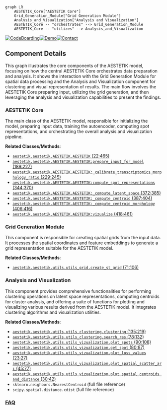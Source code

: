 ```mermaid
graph LR
    AESTETIK_Core["AESTETIK Core"]
    Grid_Generation_Module["Grid Generation Module"]
    Analysis_and_Visualization["Analysis and Visualization"]
    AESTETIK_Core -- "orchestrates" --> Grid_Generation_Module
    AESTETIK_Core -- "utilizes" --> Analysis_and_Visualization
```
[![CodeBoarding](https://img.shields.io/badge/Generated%20by-CodeBoarding-9cf?style=flat-square)](https://github.com/CodeBoarding/CodeBoarding)[![Demo](https://img.shields.io/badge/Try%20our-Demo-blue?style=flat-square)](https://www.codeboarding.org/demo)[![Contact](https://img.shields.io/badge/Contact%20us%20-%20contact@codeboarding.org-lightgrey?style=flat-square)](mailto:contact@codeboarding.org)

## Component Details

This graph illustrates the core components of the AESTETIK model, focusing on how the central AESTETIK Core orchestrates data preparation and analysis. It shows the interaction with the Grid Generation Module for spatial data processing and the Analysis and Visualization component for clustering and visual representation of results. The main flow involves the AESTETIK Core preparing input, utilizing the grid generation, and then leveraging the analysis and visualization capabilities to present the findings.

### AESTETIK Core
The main class of the AESTETIK model, responsible for initializing the model, preparing input data, training the autoencoder, computing spot representations, and orchestrating the overall analysis and visualization pipeline.


**Related Classes/Methods**:

- <a href="https://github.com/ratschlab/aestetik/blob/master/aestetik/AESTETIK.py#L22-L465" target="_blank" rel="noopener noreferrer">`aestetik.aestetik.AESTETIK.AESTETIK` (22:465)</a>
- <a href="https://github.com/ratschlab/aestetik/blob/master/aestetik/AESTETIK.py#L189-L227" target="_blank" rel="noopener noreferrer">`aestetik.aestetik.AESTETIK.AESTETIK:prepare_input_for_model` (189:227)</a>
- <a href="https://github.com/ratschlab/aestetik/blob/master/aestetik/AESTETIK.py#L229-L245" target="_blank" rel="noopener noreferrer">`aestetik.aestetik.AESTETIK.AESTETIK:_calibrate_transcriptomics_morphology_ratio` (229:245)</a>
- <a href="https://github.com/ratschlab/aestetik/blob/master/aestetik/AESTETIK.py#L344-L370" target="_blank" rel="noopener noreferrer">`aestetik.aestetik.AESTETIK.AESTETIK:compute_spot_representations` (344:370)</a>
- <a href="https://github.com/ratschlab/aestetik/blob/master/aestetik/AESTETIK.py#L372-L385" target="_blank" rel="noopener noreferrer">`aestetik.aestetik.AESTETIK.AESTETIK:_compute_latent_space` (372:385)</a>
- <a href="https://github.com/ratschlab/aestetik/blob/master/aestetik/AESTETIK.py#L387-L404" target="_blank" rel="noopener noreferrer">`aestetik.aestetik.AESTETIK.AESTETIK:_compute_centroid` (387:404)</a>
- <a href="https://github.com/ratschlab/aestetik/blob/master/aestetik/AESTETIK.py#L406-L416" target="_blank" rel="noopener noreferrer">`aestetik.aestetik.AESTETIK.AESTETIK:_compute_centroid_morphology` (406:416)</a>
- <a href="https://github.com/ratschlab/aestetik/blob/master/aestetik/AESTETIK.py#L418-L461" target="_blank" rel="noopener noreferrer">`aestetik.aestetik.AESTETIK.AESTETIK:vizualize` (418:461)</a>


### Grid Generation Module
This component is responsible for creating spatial grids from the input data. It processes the spatial coordinates and feature embeddings to generate a grid representation suitable for the AESTETIK model.


**Related Classes/Methods**:

- <a href="https://github.com/ratschlab/aestetik/blob/master/aestetik/utils/utils_grid.py#L71-L106" target="_blank" rel="noopener noreferrer">`aestetik.aestetik.utils.utils_grid.create_st_grid` (71:106)</a>


### Analysis and Visualization
This component provides comprehensive functionalities for performing clustering operations on latent space representations, computing centroids for cluster analysis, and offering a suite of functions for plotting and visualizing various results derived from the AESTETIK model. It integrates clustering algorithms and visualization utilities.


**Related Classes/Methods**:

- <a href="https://github.com/ratschlab/aestetik/blob/master/aestetik/utils/utils_clustering.py#L135-L219" target="_blank" rel="noopener noreferrer">`aestetik.aestetik.utils.utils_clustering.clustering` (135:219)</a>
- <a href="https://github.com/ratschlab/aestetik/blob/master/aestetik/utils/utils_clustering.py#L78-L132" target="_blank" rel="noopener noreferrer">`aestetik.aestetik.utils.utils_clustering.search_res` (78:132)</a>
- <a href="https://github.com/ratschlab/aestetik/blob/master/aestetik/utils/utils_vizualization.py#L90-L108" target="_blank" rel="noopener noreferrer">`aestetik.aestetik.utils.utils_vizualization.plot_spots` (90:108)</a>
- <a href="https://github.com/ratschlab/aestetik/blob/master/aestetik/utils/utils_vizualization.py#L80-L87" target="_blank" rel="noopener noreferrer">`aestetik.aestetik.utils.utils_vizualization.get_spot` (80:87)</a>
- <a href="https://github.com/ratschlab/aestetik/blob/master/aestetik/utils/utils_vizualization.py#L23-L27" target="_blank" rel="noopener noreferrer">`aestetik.aestetik.utils.utils_vizualization.plot_loss_values` (23:27)</a>
- <a href="https://github.com/ratschlab/aestetik/blob/master/aestetik/utils/utils_vizualization.py#L45-L77" target="_blank" rel="noopener noreferrer">`aestetik.aestetik.utils.utils_vizualization.plot_spatial_scatter_ari` (45:77)</a>
- <a href="https://github.com/ratschlab/aestetik/blob/master/aestetik/utils/utils_vizualization.py#L30-L42" target="_blank" rel="noopener noreferrer">`aestetik.aestetik.utils.utils_vizualization.plot_spatial_centroids_and_distance` (30:42)</a>
- `sklearn.neighbors.NearestCentroid` (full file reference)
- `scipy.spatial.distance.cdist` (full file reference)




### [FAQ](https://github.com/CodeBoarding/GeneratedOnBoardings/tree/main?tab=readme-ov-file#faq)